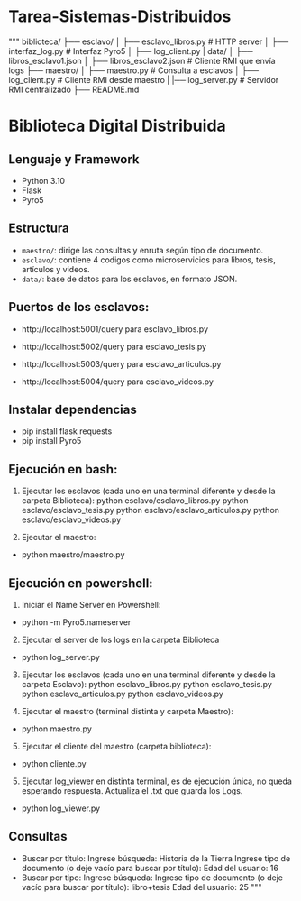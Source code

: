 # Tarea-Sistemas-Distribuidos
"""
biblioteca/
├── esclavo/
│   ├── esclavo_libros.py         # HTTP server
│   ├── interfaz_log.py           # Interfaz Pyro5
│   ├── log_client.py
|    data/
│       ├── libros_esclavo1.json
│       ├── libros_esclavo2.json             # Cliente RMI que envía logs
├── maestro/
│   ├── maestro.py                # Consulta a esclavos
│   ├── log_client.py             # Cliente RMI desde maestro
|
|── log_server.py             # Servidor RMI centralizado
├── README.md   


# Biblioteca Digital Distribuida

## Lenguaje y Framework
- Python 3.10
- Flask
- Pyro5

## Estructura
- `maestro/`: dirige las consultas y enruta según tipo de documento.
- `esclavo/`: contiene 4 codigos como microservicios para libros, tesis, artículos y videos.
- `data/`: base de datos para los esclavos, en formato JSON.

## Puertos de los esclavos:
-   http://localhost:5001/query para esclavo_libros.py

-   http://localhost:5002/query para esclavo_tesis.py

-   http://localhost:5003/query para esclavo_articulos.py

-   http://localhost:5004/query para esclavo_videos.py

## Instalar dependencias
-   pip install flask requests
-   pip install Pyro5

## Ejecución en bash:
1. Ejecutar los esclavos (cada uno en una terminal diferente y desde la carpeta Biblioteca):
python esclavo/esclavo_libros.py
python esclavo/esclavo_tesis.py
python esclavo/esclavo_articulos.py
python esclavo/esclavo_videos.py

2. Ejecutar el maestro:
-   python maestro/maestro.py

## Ejecución en powershell:
1. Iniciar el Name Server en Powershell:
-   python -m Pyro5.nameserver

2. Ejecutar el server de los logs en la carpeta Biblioteca
- python log_server.py

3. Ejecutar los esclavos (cada uno en una terminal diferente y desde la carpeta Esclavo):
python esclavo_libros.py
python esclavo_tesis.py
python esclavo_articulos.py
python esclavo_videos.py


4. Ejecutar el maestro (terminal distinta y carpeta Maestro):
-   python maestro.py

5. Ejecutar el cliente del maestro (carpeta biblioteca):
-   python cliente.py

5. Ejecutar log_viewer en distinta terminal, es de ejecución única, no queda esperando respuesta. Actualiza el .txt que guarda los Logs.
-   python log_viewer.py
## Consultas 
- Buscar por título:
    Ingrese búsqueda: Historia de la Tierra
    Ingrese tipo de documento (o deje vacío para buscar por título):
    Edad del usuario: 16
- Buscar por tipo:
    Ingrese búsqueda:
    Ingrese tipo de documento (o deje vacío para buscar por título): libro+tesis
    Edad del usuario: 25
"""

